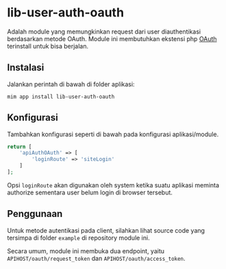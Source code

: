# lib-user-auth-oauth

Adalah module yang memungkinkan request dari user diauthentikasi berdasarkan metode
OAuth. Module ini membutuhkan ekstensi php [OAuth](http://php.net/manual/en/book.oauth.php)
terinstall untuk bisa berjalan.

## Instalasi

Jalankan perintah di bawah di folder aplikasi:

```
mim app install lib-user-auth-oauth
```

## Konfigurasi

Tambahkan konfigurasi seperti di bawah pada konfigurasi aplikasi/module.

```php
return [
    'apiAuthOAuth' => [
        'loginRoute' => 'siteLogin'
    ]
];
```

Opsi `loginRoute` akan digunakan oleh system ketika suatu aplikasi meminta authorize
sementara user belum login di browser tersebut.

## Penggunaan

Untuk metode autentikasi pada client, silahkan lihat source code yang tersimpa di folder
`example` di repository module ini.

Secara umum, module ini membuka dua endpoint, yaitu `APIHOST/oauth/request_token` dan `APIHOST/oauth/access_token`.